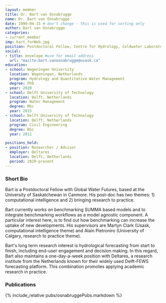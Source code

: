 ```yaml
---
layout: member
title: Dr. Bart van Osnabrugge
name: Dr. Bart van Osnabrugge
date: 1990-04-15 # don't change - this is used for sorting only
author: Bart van Osnabrugge
categories:
- current_member
img: bart_forWeb.jpg
position: Postdoctoral Fellow, Centre for Hydrology, Coldwater Laboratory
social:
- title: envelope #use for email address
  url: "mailto:bart.vanosnabrugge@usask.ca"
education:
- school: Wageningen University
  location: Wageningen, Netherlands
  program: Hydrology and Quantitative Water Management
  degree: PhD
  year: 2020
- school: Delft University of Technology
  location: Delft, Netherlands
  program: Water Management
  degree: MSc
  year: 2015
- school: Delft University of Technology
  location: Delft, Netherlands
  program: Civil Engineering
  degree: BSc
  year: 2011

positions_held:
- position: Researcher / Advisor
  employer: Deltares
  location: Delft, Netherlands
  period: 2020-present
---
```


### Short Bio
Bart is a Postdoctoral Fellow with Global Water Futures, based at the University of Saskatchewan in Canmore. His post-doc has two themes: 1) computational intelligence and 2)  bringing research to practice.

Bart currently works on benchmarking SUMMA based models and to integrate benchmarking workflows as a model agnostic component. A particular interest here, is to find out how benchmarking can increase the uptake of new developments. His supervisors are Martyn Clark (Usask, computational intelligence theme) and Alain Pietroniro (University of Calgary, research to practice theme).

Bart's long term research interest is hydrological forecasting from start to finish, including end-user engagement and decision making. In this regard, Bart also maintains a one-day-a-week position with Deltares, a research institute from the Netherlands known for their widely used Delft-FEWS forecasting platform. This combination promotes applying academic research in practice.


### Publications
{% include_relative pubs/osnabruggePubs.markdown %}
